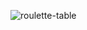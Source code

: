 ![roulette-table](https://github.com/Ang3l-Iliev/roulette-table-vanillaJS/assets/113524377/8cef17ed-33e2-4586-8e24-84fdbf9541d6)
